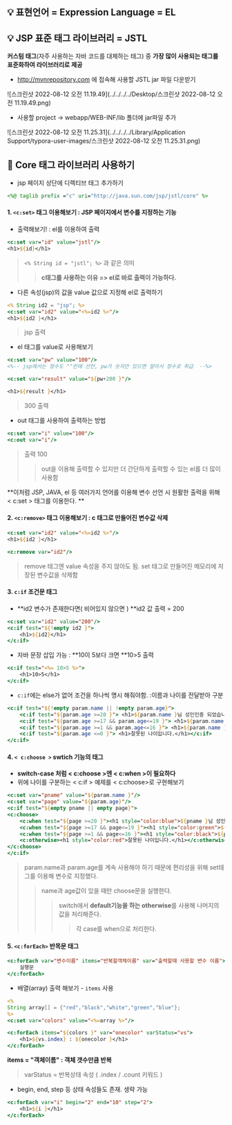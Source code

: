 ## :bulb: 표현언어 = Expression Language = EL



## :bulb: JSP 표준 태그 라이브러리 = JSTL

**커스텀 태그**(자주 사용하는 자바 코드를 대체하는 태그) 중 **가장 많이 사용되는 태그를 표준화하여 라이브러리로 제공**

- http://mvnrepository.com 에 접속해 사용할 JSTL jar 파일 다운받기 

![스크린샷 2022-08-12 오전 11.19.49](../../../../Desktop/스크린샷 2022-08-12 오전 11.19.49.png)



- 사용할 project -> webapp/WEB-INF/lib 폴더에 jar파일 추가

![스크린샷 2022-08-12 오전 11.25.31](../../../../Library/Application Support/typora-user-images/스크린샷 2022-08-12 오전 11.25.31.png)



## :mag_right: Core 태그 라이브러리 사용하기

- jsp 페이지 상단에 디렉티브 태그 추가하기

```jsp
<%@ taglib prefix ="c" uri="http://java.sun.com/jsp/jstl/core" %>
```



#### 1. `<c:set>` 태그 이용해보기 : JSP 페이지에서 변수를 지정하는 기능 

- 출력해보기! : el를 이용하여 출력 

```jsp
<c:set var="id" value="jstl"/>
<h1>${id}</h1>
```

> `<% String id = "jstl"; %>` 과 같은 의미 
>
> > **c태그를 사용하는 이유 => el로 바로 출력이 가능하다.**

- 다른 속성(jsp)의 값을 value 값으로 지정해 el로 출력하기 

```jsp
<% String id2 = "jsp"; %>
<c:set var="id2" value="<%=id2 %>"/>
<h1>${id2 }</h1>
```

> jsp 출력

- el 태그를 value로 사용해보기

```jsp
<c:set var="pw" value="100"/>
<%-- jsp에서는 정수도 ""안에 선언, pw가 숫자만 있으면 알아서 정수로 취급  --%>

<c:set var="result" value="${pw+200 }"/>

<h1>${result }</h1>
```

> 300 출력 

- out 태그를 사용하여 출력하는 방법 

```jsp
<c:set var="i" value="100"/>
<c:out var="i"/>
```

> 출력 100
>
> > out을 이용해 출력할 수 있지만 더 간단하게 출력할 수 있는 el를 더 많이 사용함



**이처럼 JSP, JAVA, el 등 여러가지 언어를 이용해 변수 선언 시 원활한 출력을 위해 < c:set > 태그를 이용한다. **



#### 2. `<c:remove>` 태그 이용해보기 : c 태그로 만들어진 변수값 삭제 

```jsp
<c:set var="id2" value="<%=id2 %>"/>
<h1>${id2 }</h1>

<c:remove var="id2"/>
```

> remove 태그엔 value 속성을 주지 않아도 됨. set 태그로 만들어진 메모리에 저장된 변수값을 삭제함





#### 3. `c:if` 조건문 태그 

- **id2 변수가 존재한다면( 비어있지 않으면 )  **id2 값 출력 = 200

```jsp
<c:set var="id2" value="200"/>
<c:if test="${!empty id2 }">
	<h1>${id2}</h1>
</c:if>
```

- 자바 문장 삽입 가능 : **10이 5보다 크면 **10>5 출력

```jsp
<c:if test="<%= 10>5 %>">
	<h1>10>5</h1>
</c:if>
```

- `c:if`에는 else가 없어 조건을 하나씩 명시 해줘야함. :이름과 나이를 전달받아 구분

```jsp
<c:if test="${!empty param.name || !empty param.age}">
	<c:if test="${param.age >=20 }"> <h1>${param.name }님 성인인증 되었습니다.</h1></c:if>
	<c:if test="${param.age >=17 && param.age<=19 }"> <h1>${param.name }님 고등학생입니다.</h1></c:if>
	<c:if test="${param.age >=1 && param.age<=16 }"> <h1>${param.name }님 중학생 이하 입니다.</h1></c:if>
	<c:if test="${param.age <=0 }"> <h1>잘못된 나이입니다.</h1></c:if>
</c:if>
```



#### 4. `< c:choose >` swtich 기능의 태그

- **switch-case 처럼 < c:choose >엔 < c:when >이 필요하다**
- 위에 나이를 구분하는 < c:if > 예제를 < c:choose>로 구현해보기

```jsp
<c:set var="pname" value="${param.name }"/>
<c:set var="page" value="${param.age}"/>
<c:if test="${empty pname || empty page}">
<c:choose>
	<c:when test="${page >=20 }"><h1 style="color:blue">${pname }님 성인인증 되었습니다.</h1></c:when>
	<c:when test="${page >=17 && page<=19 }"><h1 style="color:green">${pname }님 고등학생입니다.</h1></c:when>
	<c:when test="${page >=1 && page<=16 }"><h1 style="color:black">${pname }님 중학생 이하입니다.</h1></c:when>
	<c:otherwise><h1 style="color:red">잘못된 나이입니다.</h1></c:otherwise>
</c:choose>
</c:if>
```

> param.name과 param.age를 계속 사용해야 하기 때문에 편리성을 위해 set태그를 이용해 변수로 지정했다.
>
> > name과 age값이 있을 때만 choose문을 실행한다.
> >
> > > switch에서 **default기능을 하는 otherwise**를 사용해 나머지의 값을 처리해준다.
> > >
> > > > 각 case를 when으로 처리한다.





#### 5. `<c:forEach>` 반목문 태그

```jsp
<c:forEach var="변수이름" items="반복할객체이름" var="출력할때 사용할 변수 이름">
	실행문
</c:forEach>
```

- 배열(array) 출력 해보기 - `items` 사용

```jsp
<%
String array[] = {"red","black","white","green","blue"};
%>
<c:set var="colors" value="<%=array %>"/>

<c:forEach items="${colors }" var="onecolor" varStatus="vs">
	<h1>${vs.index} : ${onecolor }</h1>
</c:forEach>
```

 **items = "객체이름" : 객체 갯수만큼 반복** 

> varStatus = 반복상태 속성 ( .index / .count 키워드 )

- begin, end, step 등 상태 속성들도 존재. 생략 가능

```jsp
<c:forEach var="i" begin="2" end="10" step="2">
	<h1>${i }</h1>
</c:forEach>
```

